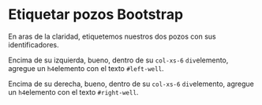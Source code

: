 
# Etiquetar pozos Bootstrap

En aras de la claridad, etiquetemos nuestros dos pozos con sus identificadores.

Encima de su izquierda, bueno, dentro de su `col-xs-6`  `div`elemento, agregue un `h4`elemento con el texto `#left-well`.

Encima de su derecha, bueno, dentro de su `col-xs-6`  `div`elemento, agregue un `h4`elemento con el texto `#right-well`.